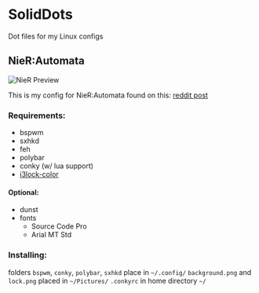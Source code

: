 # SolidDots
Dot files for my Linux configs

## NieR:Automata

![NieR Preview](https://i.imgur.com/amNG6JQ.png)

 This is my config for NieR:Automata found on this: [reddit post](https://www.reddit.com/r/unixporn/comments/artckf/bspwm_my_cousin_introduced_me_to_this_sub_and_its)

### Requirements:
- bspwm
- sxhkd
- feh
- polybar
- conky (w/ lua support)
- [i3lock-color](https://github.com/PandorasFox/i3lock-color)

#### Optional:
- dunst
- fonts
  - Source Code Pro
  - Arial MT Std 

### Installing:
folders `bspwm`, `conky`, `polybar`, `sxhkd` place in `~/.config/`
`background.png` and `lock.png` placed in `~/Pictures/`
`.conkyrc` in home directory `~/`
